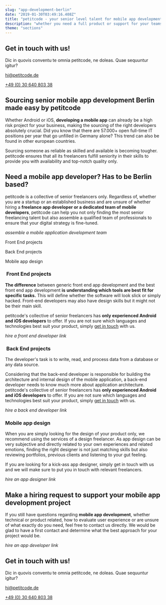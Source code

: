 ```yaml
---
slug: "app-development-berlin"
date: "2019-01-30T03:49:16.408Z"
title: "petitcode - your senior level talent for mobile app development berlin"
description: "whether you need a full product or support for your teams, through our network, petitcode can source you exclusive senior freelancers according to any requirement. "
theme: "sections"
---
```


<Sections>
<Section inverted>
<SectionContent>
<Grid>
<div>

# Get in touch with us!

Dic in quovis conventu te omnia petitcode, ne doleas. Quae sequuntur igitur?

<a href="mailto:hi@petitcode.de">hi@petitcode.de</a>

<a href="tel:+493064080338">+49 (0) 30 640 803 38</a>

</div>
<ClientForm />
</Grid>
</SectionContent>
</Section>
<Section>
<Columns>
<ColumnContent>

# Sourcing senior mobile app development Berlin made easy by petitcode

Whether Android or iOS, **developing a mobile app** can already be a high risk project for your business, making the sourcing of the right developers absolutely crucial. Did you know that there are 57.000+ open full-time IT positions per year that go unfilled in Germany alone? This trend can also be found in other european countries.

Sourcing someone as reliable as skilled and available is becoming tougher. petitcode ensures that all its freelancers fulfill seniority in their skills to provide you with availability and top-notch quality only.

</ColumnContent>
<ColumnImage file="ruben-bagues-716364-unsplash.jpg" alt="a mobile application can be the easiest way to reach high numbers of customers">
</ColumnImage>
</Columns>
</Section>
<Section>
<Columns reverse contentWidth="6">
<ColumnContent>

## Need a mobile app developer? Has to be Berlin based?

petitcode is a collective of senior freelancers only. Regardless of, whether you are a startup or an established business and are unsure of whether hiring a **freelance app developer or a dedicated team of mobile developers**, petitcode can help you not only finding the most senior freelancing talent but also assemble a qualified team of professionals to ensure that your digital strategy is fine-tuned.

*assemble a mobile application development team*

</ColumnContent>
<ColumnImage file="irfan-simsar-1144378-unsplash.jpg" alt="petitcode’s web design agency only executes state-of-the-art solutions">
</ColumnImage>
</Columns>

<Columns reverse contentWidth="6">
<ColumnContent>

<Carousel>
<CarouselNavigation>

Front End projects

Back End projects

Mobile app design

</CarouselNavigation>
<CarouselSlides>
<CarouselSlide>

###  Front End projects

**The difference** between generic front end app development and the best front end app development **is** **understanding which tools are best fit for specific tasks.** This will define whether the software will look slick or simply hacked. Front-end developers may also have design skills but it might not be their main skill.

petitcode's collective of senior freelancers has **only experienced Android and iOS developers** to offer. If you are not sure which languages and technologies best suit your product, simply [get in touch](/contact) with us.

*hire a front end developer link*

</CarouselSlide>
<CarouselSlide>

###  Back End projects

The developer's task is to write, read, and process data from a database or any data source.

Considering that the back-end developer is responsible for building the architecture and internal design of the mobile application, a back-end developer needs to know much more about application architecture. petitcode's collective of senior freelancers has **only experienced Android and iOS developers** to offer. If you are not sure which languages and technologies best suit your product, simply [get in touch](/contact) with us.

*hire a back end developer link*

</CarouselSlide>
<CarouselSlide>

### Mobile app design

When you are simply looking for the design of your product only, we recommend using the services of a design freelancer. As app design can be very subjective and directly related to your own experiences and related emotions, finding the right designer is not just matching skills but also reviewing portfolios, previous clients and listening to your gut feeling.

If you are looking for a kick-ass app designer, simply get in touch with us and we will make sure to put you in touch with relevant freelancers.

*hire an app designer link*

</CarouselSlide>
</CarouselSlides>
</Carousel>

</ColumnContent>
<ColumnImage file="joshua-aragon-1280300-unsplash.jpg" alt="petitcode’s web design agency only executes state-of-the-art solutions">
</ColumnImage>
</Columns>
</Section>
<Section>
<SectionContent>
<Centered>

## Make a hiring request to support your mobile app development project

If you still have questions regarding **mobile app development**, whether technical or product related, how to evaluate user experience or are unsure of what exactly do you need, feel free to contact us directly. We would be glad to have a first contact and determine what the best approach for your project would be.

*hire an app developer link*

</Centered>
</SectionContent>
</Section>
<Section inverted>
<SectionContent>
<Grid>
<div>

# Get in touch with us!

Dic in quovis conventu te omnia petitcode, ne doleas. Quae sequuntur igitur?

<a href="mailto:hi@petitcode.de">hi@petitcode.de</a>

<a href="tel:+493064080338">+49 (0) 30 640 803 38</a>

</div>
<ClientForm />
</Grid>
</SectionContent>
</Section>
</Sections>
